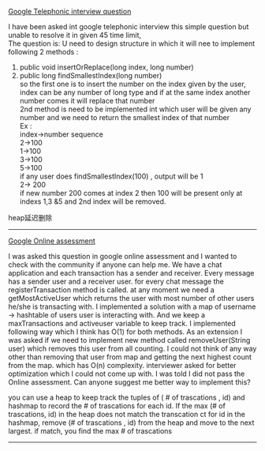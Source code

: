 [Google Telephonic interview question](https://leetcode.com/discuss/interview-question/2029099/Google-Telephonic-interview-question)

I have been asked int google telephonic interview this simple question but unable to resolve it in given 45 time limit,  
The question is: U need to design structure in which it will nee to implement following 2 methods :

1.  public void insertOrReplace(long index, long number)
2.  public long findSmallestIndex(long number)  
    so the first one is to insert the number on the index given by the user, index can be any number of long type and if at the same index another number comes it will replace that number  
    2nd method is need to be implemented int which user will be given any number and we need to return the smallest index of that number  
    Ex :  
    index->number sequence  
    2->100  
    1->100  
    3->100  
    5->100  
    if any user does findSmallestIndex(100) , output will be 1  
    2-> 200  
    if new number 200 comes at index 2 then 100 will be present only at indexs 1,3 &5 and 2nd index will be removed.
    
heap延迟删除 

-----

[Google Online assessment](https://leetcode.com/discuss/interview-question/2390064/Google-Online-assessment)

I was asked this question in google online assessment and I wanted to check with the community if anyone can help me. We have a chat application and each transaction has a sender and receiver. Every message has a sender user and a receiver user. for every chat message the registerTransaction method is called. at any moment we need a getMostActiveUser which returns the user with most number of other users he/she is transacting with. I implemented a solution with a map of username -> hashtable of users user is interacting with. And we keep a maxTransactions and activeuser variable to keep track. I implemented following way which I think has O(1) for both methods. As an extension I was asked if we need to implement new method called removeUser(String user) which removes this user from all counting. I could not think of any way other than removing that user from map and getting the next highest count from the map. which has O(n) complexity. interviewer asked for better optimization which I could not come up with. I was told I did not pass the Online assessment. Can anyone suggest me better way to implement this?

you can use a heap to keep track the tuples of ( # of trascations , id) and hashmap to record the # of trascations for each id. If the max (# of trascations, id) in the heap does not match the transcation ct for id in the hashmap, remove (# of trascations , id) from the heap and move to the next largest. if match, you find the max # of trascations

-----


<!--stackedit_data:
eyJoaXN0b3J5IjpbLTE0NjkxMzQxODVdfQ==
-->